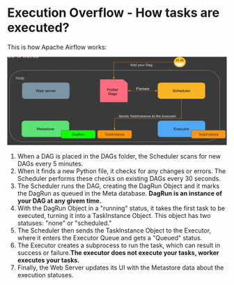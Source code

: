 # Execution Overflow - How tasks are executed?

This is how Apache Airflow works:

![1721640681151](image/execution-overflow/1721640681151.png)

1. When a DAG is placed in the DAGs folder, the Scheduler scans for new DAGs every 5 minutes.
2. When it finds a new Python file, it checks for any changes or errors. The Scheduler performs these checks on existing DAGs every 30 seconds.
3. The Scheduler runs the DAG, creating the DagRun Object and it marks the DagRun as queued in the Meta database. **DagRun is an instance of your DAG at any givem time.**
4. With the DagRun Object in a "running" status, it takes the first task to be executed, turning it into a TaskInstance Object. This object has two statuses: "none" or "scheduled."
5. The Scheduler then sends the TaskInstance Object to the Executor, where it enters the Executor Queue and gets a "Queued" status.
6. The Executor creates a subprocess to run the task, which can result in success or failure.**The executor does not execute your tasks, worker executes your tasks.**
7. Finally, the Web Server updates its UI with the Metastore data about the execution statuses.
